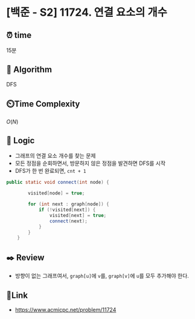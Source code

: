 # [백준 - S2] 11724. 연결 요소의 개수
 
## ⏰  **time**
15분

## :pushpin: **Algorithm**
DFS

## ⏲️**Time Complexity**
$O(N)$

## :round_pushpin: **Logic**
- 그래프의 연결 요소 개수를 찾는 문제
- 모든 정점을 순회하면서, 방문하지 않은 정점을 발견하면 DFS를 시작
- DFS가 한 번 완료되면, `cnt + 1`


```java
public static void connect(int node) {

		visited[node] = true;

		for (int next : graph[node]) {
			if (!visited[next]) {
				visited[next] = true;
				connect(next);
			}
		}
	}
```

## :black_nib: **Review**
- 방향이 없는 그래프여서, `graph[u]`에 `v`를, `graph[v]`에 `u`를 모두 추가해야 한다.


## 📡**Link**
- https://www.acmicpc.net/problem/11724
